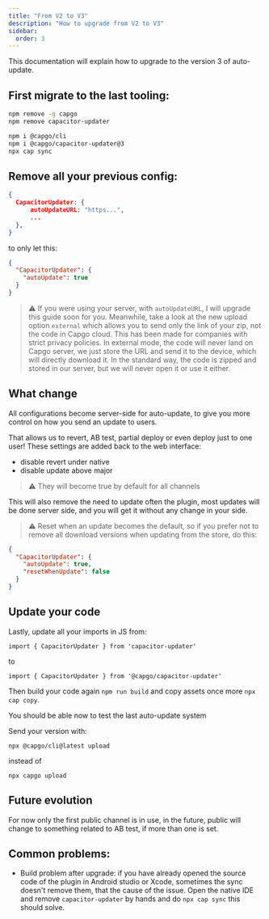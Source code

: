 ```yaml
---
title: "From V2 to V3"
description: "How to upgrade from V2 to V3"
sidebar:
  order: 3
---
```


This documentation will explain how to upgrade to the version 3 of auto-update.

## First migrate to the last tooling:

```bash
npm remove -g capgo
npm remove capacitor-updater

npm i @capgo/cli
npm i @capgo/capacitor-updater@3
npx cap sync
```

## Remove all your previous config:

```json
{
  CapacitorUpdater: {
      autoUpdateURL: "https...",
      ...
  },
}
```

to only let this:

```json
{
  "CapacitorUpdater": {
    "autoUpdate": true
  }
}
```

> ⚠️ If you were using your server, with `autoUpdateURL`, I will upgrade this guide soon for you. Meanwhile, take a look at the new upload option `external` which allows you to send only the link of your zip, not the code in Capgo cloud. This has been made for companies with strict privacy policies. In external mode, the code will never land on Capgo server, we just store the URL and send it to the device, which will directly download it. In the standard way, the code is zipped and stored in our server, but we will never open it or use it either.

## What change

All configurations become server-side for auto-update, to give you more control on how you send an update to users.

That allows us to revert, AB test, partial deploy or even deploy just to one user! These settings are added back to the web interface:

* disable revert under native
* disable update above major

> ⚠️ They will become true by default for all channels

This will also remove the need to update often the plugin, most updates will be done server side, and you will get it without any change in your side.

> ⚠️ Reset when an update becomes the default, so if you prefer not to remove all download versions when updating from the store, do this:

```json
{
  "CapacitorUpdater": {
    "autoUpdate": true,
    "resetWhenUpdate": false
  }
}
```

## Update your code

Lastly, update all your imports in JS from:

```
import { CapacitorUpdater } from 'capacitor-updater'
```

to

```
import { CapacitorUpdater } from '@capgo/capacitor-updater'
```

Then build your code again `npm run build` and copy assets once more `npx cap copy`.

You should be able now to test the last auto-update system

Send your version with:

```
npx @capgo/cli@latest upload
```

instead of

```
npx capgo upload
```

## Future evolution

For now only the first public channel is in use, in the future, public will change to something related to AB test, if more than one is set.

## Common problems:

* Build problem after upgrade: if you have already opened the source code of the plugin in Android studio or Xcode, sometimes the sync doesn't remove them, that the cause of the issue. Open the native IDE and remove `capacitor-updater` by hands and do `npx cap sync` this should solve.
